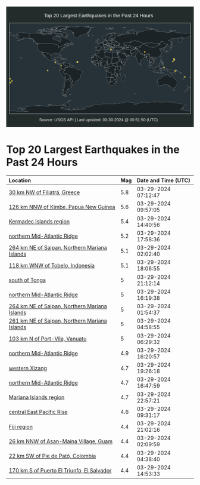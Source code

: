 ![Map](./map.png)

# Top 20 Largest Earthquakes in the Past 24 Hours

| Location | Mag | Date and Time (UTC) |
|:---|:---|:---|
| [30 km NW of Filiatrá, Greece](https://earthquake.usgs.gov/earthquakes/eventpage/us7000m8q9) | 5.8 | 03-29-2024 07:12:47 |
| [126 km NNW of Kimbe, Papua New Guinea](https://earthquake.usgs.gov/earthquakes/eventpage/us7000m8qr) | 5.6 | 03-29-2024 09:57:05 |
| [Kermadec Islands region](https://earthquake.usgs.gov/earthquakes/eventpage/us7000m8rg) | 5.4 | 03-29-2024 14:40:56 |
| [northern Mid-Atlantic Ridge](https://earthquake.usgs.gov/earthquakes/eventpage/us7000m8sn) | 5.2 | 03-29-2024 17:58:36 |
| [264 km NE of Saipan, Northern Mariana Islands](https://earthquake.usgs.gov/earthquakes/eventpage/us7000m8p1) | 5.1 | 03-29-2024 02:02:40 |
| [118 km WNW of Tobelo, Indonesia](https://earthquake.usgs.gov/earthquakes/eventpage/us7000m8sq) | 5.1 | 03-29-2024 18:06:55 |
| [south of Tonga](https://earthquake.usgs.gov/earthquakes/eventpage/us7000m8tz) | 5 | 03-29-2024 21:12:14 |
| [northern Mid-Atlantic Ridge](https://earthquake.usgs.gov/earthquakes/eventpage/us7000m8s7) | 5 | 03-29-2024 16:19:38 |
| [264 km NE of Saipan, Northern Mariana Islands](https://earthquake.usgs.gov/earthquakes/eventpage/us7000m8p0) | 5 | 03-29-2024 01:54:37 |
| [261 km NE of Saipan, Northern Mariana Islands](https://earthquake.usgs.gov/earthquakes/eventpage/us7000m8pq) | 5 | 03-29-2024 04:58:55 |
| [103 km N of Port-Vila, Vanuatu](https://earthquake.usgs.gov/earthquakes/eventpage/us7000m8pz) | 5 | 03-29-2024 06:29:32 |
| [northern Mid-Atlantic Ridge](https://earthquake.usgs.gov/earthquakes/eventpage/us7000m8s9) | 4.9 | 03-29-2024 16:20:57 |
| [western Xizang](https://earthquake.usgs.gov/earthquakes/eventpage/us7000m8t0) | 4.7 | 03-29-2024 19:26:18 |
| [northern Mid-Atlantic Ridge](https://earthquake.usgs.gov/earthquakes/eventpage/us7000m8sc) | 4.7 | 03-29-2024 16:47:59 |
| [Mariana Islands region](https://earthquake.usgs.gov/earthquakes/eventpage/us7000m8um) | 4.7 | 03-29-2024 22:57:21 |
| [central East Pacific Rise](https://earthquake.usgs.gov/earthquakes/eventpage/us7000m8r2) | 4.6 | 03-29-2024 09:31:17 |
| [Fiji region](https://earthquake.usgs.gov/earthquakes/eventpage/us7000m8u1) | 4.4 | 03-29-2024 21:02:16 |
| [26 km NNW of Asan-Maina Village, Guam](https://earthquake.usgs.gov/earthquakes/eventpage/us7000m8p3) | 4.4 | 03-29-2024 02:09:59 |
| [22 km SW of Pie de Pató, Colombia](https://earthquake.usgs.gov/earthquakes/eventpage/us7000m8pn) | 4.4 | 03-29-2024 04:38:40 |
| [170 km S of Puerto El Triunfo, El Salvador](https://earthquake.usgs.gov/earthquakes/eventpage/us7000m8ri) | 4.4 | 03-29-2024 14:53:33 |
